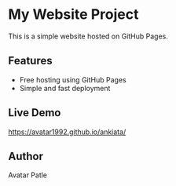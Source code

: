 # My Website Project
This is a simple website hosted on GitHub Pages.

## Features
- Free hosting using GitHub Pages
- Simple and fast deployment

## Live Demo
https://avatar1992.github.io/ankiata/

## Author
Avatar Patle
